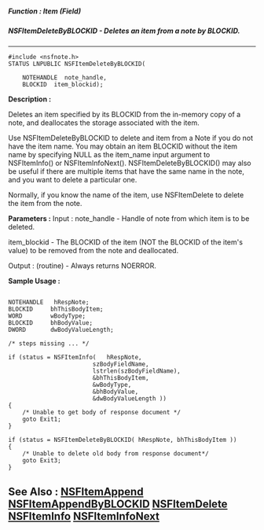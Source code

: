 ##### Function : Item (Field)
##### NSFItemDeleteByBLOCKID - Deletes an item from a note by BLOCKID.
---
```
#include <nsfnote.h>
STATUS LNPUBLIC NSFItemDeleteByBLOCKID(

	NOTEHANDLE  note_handle,
	BLOCKID  item_blockid);
```
**Description :**

Deletes an item specified by its BLOCKID from the in-memory copy of a note, and 
deallocates the storage associated with the item.

Use NSFItemDeleteByBLOCKID to delete and item from a Note if you do not have 
the item name. You may obtain an item BLOCKID without the item name by 
specifying NULL as the item_name input argument to NSFItemInfo() or 
NSFItemInfoNext().  NSFItemDeleteByBLOCKID() may also be useful if there are 
multiple items that have the same name in the note, and you want to delete a 
particular one.

Normally, if you know the name of the item, use NSFItemDelete to delete the 
item from the note.

**Parameters :**
Input :
note_handle  -  Handle of note from which item is to be deleted.

item_blockid  -  The BLOCKID of the item (NOT the BLOCKID of the item's value) to be removed from the note and deallocated.

Output :
(routine)  -  Always returns NOERROR.



**Sample Usage :**
```

NOTEHANDLE   hRespNote;
BLOCKID     bhThisBodyItem;
WORD        wBodyType;
BLOCKID     bhBodyValue;
DWORD       dwBodyValueLength;

/* steps missing ... */

if (status = NSFItemInfo(   hRespNote,
                        szBodyFieldName,
                        lstrlen(szBodyFieldName),
                        &bhThisBodyItem,
                        &wBodyType,
                        &bhBodyValue,
                        &dwBodyValueLength ))
{
    /* Unable to get body of response document */
    goto Exit1;
}

if (status = NSFItemDeleteByBLOCKID( hRespNote, bhThisBodyItem ))
{
    /* Unable to delete old body from response document*/
    goto Exit3;
}

```
**See Also :**
[NSFItemAppend](/reference/Func/NSFItemAppend)
[NSFItemAppendByBLOCKID](/reference/Func/NSFItemAppendByBLOCKID)
[NSFItemDelete](/reference/Func/NSFItemDelete)
[NSFItemInfo](/reference/Func/NSFItemInfo)
[NSFItemInfoNext](/reference/Func/NSFItemInfoNext)
---
